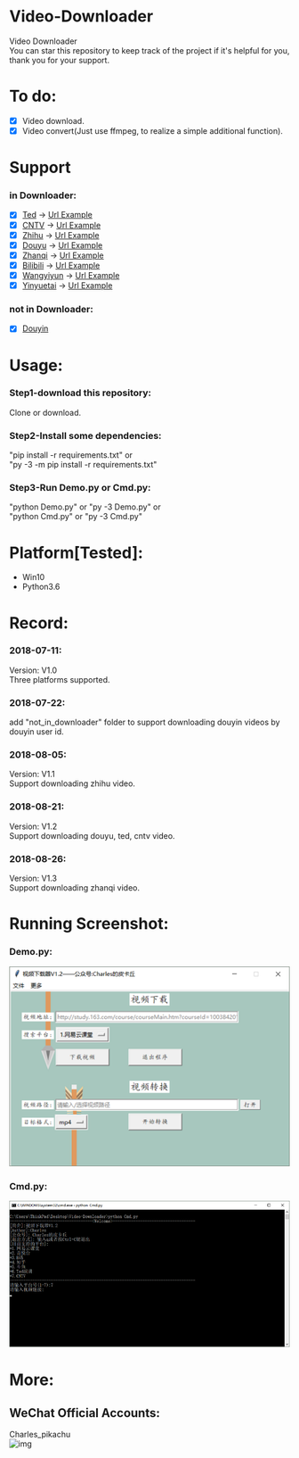# Video-Downloader
Video Downloader  
You can star this repository to keep track of the project if it's helpful for you, thank you for your support.

# To do:
- [x] Video download.
- [x] Video convert(Just use ffmpeg, to realize a simple additional function).

# Support
### in Downloader:
- [x] [Ted](https://www.ted.com/talks?language=zh-cn) → [Url Example](https://www.ted.com/talks/tina_seelig_the_little_risks_you_can_take_to_increase_your_luck?language=zh-cn)
- [x] [CNTV](http://tv.cntv.cn/) → [Url Example](http://tv.cntv.cn/video/C10881/4ec8c6c1bdd941b0b11280769b036e8b)
- [x] [Zhihu](https://www.zhihu.com/) → [Url Example](https://www.zhihu.com/question/21395276/answer/425130152)
- [x] [Douyu](https://www.douyu.com/) → [Url Example](https://v.douyu.com/show/8KxjMdB3GQQvVLwb)
- [x] [Zhanqi](https://videos.zhanqi.tv/) → [Url Example](https://www.zhanqi.tv/v2/videos/767817.html)
- [x] [Bilibili](https://www.bilibili.com/) → [Url Example](https://www.bilibili.com/video/av26443123?spm_id_from=333.338.__bofqi.13)
- [x] [Wangyiyun](https://study.163.com/) → [Url Example](http://study.163.com/course/courseMain.htm?courseId=1003842018)
- [x] [Yinyuetai](http://www.yinyuetai.com) → [Url Example](http://v.yinyuetai.com/video/3247548)
### not in Downloader:
- [x] [Douyin](https://github.com/CharlesPikachu/Video-Downloader/tree/master/not_in_downloader/douyin)

# Usage:
### Step1-download this repository:
Clone or download.
### Step2-Install some dependencies:
"pip install -r requirements.txt" or  
"py -3 -m pip install -r requirements.txt"  
### Step3-Run Demo.py or Cmd.py:
"python Demo.py" or "py -3 Demo.py" or  
"python Cmd.py" or "py -3 Cmd.py"

# Platform[Tested]:
- Win10  
- Python3.6  

# Record:
### 2018-07-11:
Version: V1.0  
Three platforms supported.  
### 2018-07-22:
add "not_in_downloader" folder to support downloading douyin videos by douyin user id.
### 2018-08-05:
Version: V1.1  
Support downloading zhihu video.
### 2018-08-21:
Version: V1.2  
Support downloading douyu, ted, cntv video.
### 2018-08-26:
Version: V1.3  
Support downloading zhanqi video.

# Running Screenshot:
### Demo.py:
![img](./Screenshot/Screenshot1.png)
### Cmd.py:
![img](./Screenshot/Screenshot2.png)

# More:
## WeChat Official Accounts:
Charles_pikachu  
![img](pikachu.jpg)